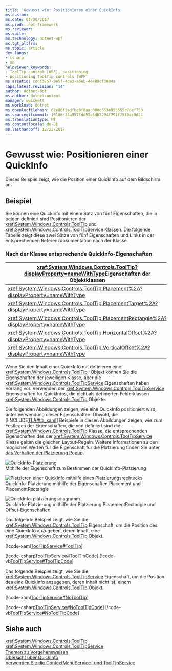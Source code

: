 ```yaml
---
title: 'Gewusst wie: Positionieren einer QuickInfo'
ms.custom: 
ms.date: 03/30/2017
ms.prod: .net-framework
ms.reviewer: 
ms.suite: 
ms.technology: dotnet-wpf
ms.tgt_pltfrm: 
ms.topic: article
dev_langs:
- csharp
- vb
helpviewer_keywords:
- ToolTip control [WPF], positioning
- positioning ToolTip controls [WPF]
ms.assetid: cddf3757-9e5f-4ce3-a6eb-44489cf3804a
caps.latest.revision: "14"
author: dotnet-bot
ms.author: dotnetcontent
manager: wpickett
ms.workload: dotnet
ms.openlocfilehash: 62e86f2adfbe8f8aac000d653e955555c7def750
ms.sourcegitcommit: 16186c34a957fdd52e5db7294f291f7530ac9d24
ms.translationtype: MT
ms.contentlocale: de-DE
ms.lasthandoff: 12/22/2017
---
```

# <a name="how-to-position-a-tooltip"></a>Gewusst wie: Positionieren einer QuickInfo
Dieses Beispiel zeigt, wie die Position einer QuickInfo auf dem Bildschirm an.  
  
## <a name="example"></a>Beispiel  
 Sie können eine QuickInfo mit einem Satz von fünf Eigenschaften, die in beiden definiert sind Positionieren der <xref:System.Windows.Controls.ToolTip> und <xref:System.Windows.Controls.ToolTipService> Klassen. Die folgende Tabelle zeigt diese zwei Sätze von fünf Eigenschaften und Links in der entsprechenden Referenzdokumentation nach der Klasse.  
  
### <a name="corresponding-tooltip-properties-according-to-class"></a>Nach der Klasse entsprechende QuickInfo-Eigenschaften  
  
|<xref:System.Windows.Controls.ToolTip?displayProperty=nameWithType>Eigenschaften der Objektklassen|<xref:System.Windows.Controls.ToolTipService?displayProperty=nameWithType>Eigenschaften der Objektklassen|  
|--------------------------------------------------------------------------------------------------------------------------------------------------------------|---------------------------------------------------------------------------------------------------------------------------------------------------------------------|  
|<xref:System.Windows.Controls.ToolTip.Placement%2A?displayProperty=nameWithType>|<xref:System.Windows.Controls.ToolTipService.Placement%2A?displayProperty=nameWithType>|  
|<xref:System.Windows.Controls.ToolTip.PlacementTarget%2A?displayProperty=nameWithType>|<xref:System.Windows.Controls.ToolTipService.PlacementTarget%2A?displayProperty=nameWithType>|  
|<xref:System.Windows.Controls.ToolTip.PlacementRectangle%2A?displayProperty=nameWithType>|<xref:System.Windows.Controls.ToolTipService.PlacementRectangle%2A?displayProperty=nameWithType>|  
|<xref:System.Windows.Controls.ToolTip.HorizontalOffset%2A?displayProperty=nameWithType>|<xref:System.Windows.Controls.ToolTipService.HorizontalOffset%2A?displayProperty=nameWithType>|  
|<xref:System.Windows.Controls.ToolTip.VerticalOffset%2A?displayProperty=nameWithType>|<xref:System.Windows.Controls.ToolTipService.VerticalOffset%2A?displayProperty=nameWithType>|  
  
 Wenn Sie den Inhalt einer QuickInfo mit definieren eine <xref:System.Windows.Controls.ToolTip> -Objekt können Sie die Eigenschaften der jeweiligen Klasse, aber die <xref:System.Windows.Controls.ToolTipService> Eigenschaften haben Vorrang vor. Verwenden der <xref:System.Windows.Controls.ToolTipService> Eigenschaften für QuickInfos, die nicht als definierten Fehlerklassen <xref:System.Windows.Controls.ToolTip> Objekte.  
  
 Die folgenden Abbildungen zeigen, wie eine QuickInfo positioniert wird, unter Verwendung dieser Eigenschaften. Obwohl, die [!INCLUDE[TLA#tla_xaml](../../../../includes/tlasharptla-xaml-md.md)] Beispiele in diesen Abbildungen zeigen, wie zum Festlegen der Eigenschaften, die von definiert sind die <xref:System.Windows.Controls.ToolTip> Klasse, die entsprechenden Eigenschaften des der <xref:System.Windows.Controls.ToolTipService> Klasse gelten die gleichen Layout-Regeln. Weitere Informationen zu den möglichen Werten für die Eigenschaft für die Platzierung finden Sie unter [das Verhalten der Platzierung Popup](../../../../docs/framework/wpf/controls/popup-placement-behavior.md).  
  
 ![QuickInfo-Platzierung](../../../../docs/framework/wpf/controls/media/tooltipplacement.png "ToolTipPlacement")  
Mithilfe der Eigenschaft zum Bestimmen der QuickInfo-Platzierung  
  
 ![Platzieren einer QuickInfo mithilfe eines Platzierungsrechtecks](../../../../docs/framework/wpf/controls/media/tooltipplacementrectangle.png "ToolTipPlacementRectangle")  
QuickInfo-Platzierung mithilfe der Eigenschaften Placement und PlacementRectangle  
  
 ![QuickInfo-platzierungsdiagramm](../../../../docs/framework/wpf/controls/media/tooltipplacementprhv.png "ToolTipPlacementPRHV")  
QuickInfo-Platzierung mithilfe der Platzierung PlacementRectangle und Offset-Eigenschaften  
  
 Das folgende Beispiel zeigt, wie Sie die <xref:System.Windows.Controls.ToolTip> Eigenschaft, um die Position des eine QuickInfo anzugeben, deren Inhalt, eine <xref:System.Windows.Controls.ToolTip> Objekt.  
  
 [!code-xaml[ToolTipService#ToolTip](../../../../samples/snippets/csharp/VS_Snippets_Wpf/ToolTipService/CSharp/Pane1.xaml#tooltip)]  
  
 [!code-csharp[ToolTipService#ToolTipCode](../../../../samples/snippets/csharp/VS_Snippets_Wpf/ToolTipService/CSharp/Pane1.xaml.cs#tooltipcode)]
 [!code-vb[ToolTipService#ToolTipCode](../../../../samples/snippets/visualbasic/VS_Snippets_Wpf/ToolTipService/visualbasic/pane1.xaml.vb#tooltipcode)]  
  
 Das folgende Beispiel zeigt, wie Sie die <xref:System.Windows.Controls.ToolTipService> Eigenschaft, um die Position des eine QuickInfo anzugeben, deren Inhalt nicht ist, einem <xref:System.Windows.Controls.ToolTip> Objekt.  
  
 [!code-xaml[ToolTipService#NoToolTip](../../../../samples/snippets/csharp/VS_Snippets_Wpf/ToolTipService/CSharp/Pane1.xaml#notooltip)]  
  
 [!code-csharp[ToolTipService#NoToolTipCode](../../../../samples/snippets/csharp/VS_Snippets_Wpf/ToolTipService/CSharp/Pane1.xaml.cs#notooltipcode)]
 [!code-vb[ToolTipService#NoToolTipCode](../../../../samples/snippets/visualbasic/VS_Snippets_Wpf/ToolTipService/visualbasic/pane1.xaml.vb#notooltipcode)]  
  
## <a name="see-also"></a>Siehe auch  
 <xref:System.Windows.Controls.ToolTip>  
 <xref:System.Windows.Controls.ToolTipService>  
 [Themen zu Vorgehensweisen](../../../../docs/framework/wpf/controls/tooltip-how-to-topics.md)  
 [Übersicht über QuickInfo](../../../../docs/framework/wpf/controls/tooltip-overview.md)  
 [Verwenden Sie die ContextMenuService- und ToolTipService](http://msdn.microsoft.com/en-us/809b0e9c-d612-4cda-b8af-1a698c68f4d1)
